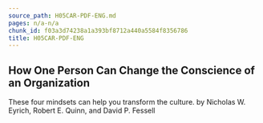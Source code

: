 ```yaml
---
source_path: H05CAR-PDF-ENG.md
pages: n/a-n/a
chunk_id: f03a3d74238a1a393bf8712a440a5584f8356786
title: H05CAR-PDF-ENG
---
```

## How One Person Can Change the Conscience of an Organization

These four mindsets can help you transform the culture. by Nicholas W. Eyrich, Robert E. Quinn, and David P. Fessell
